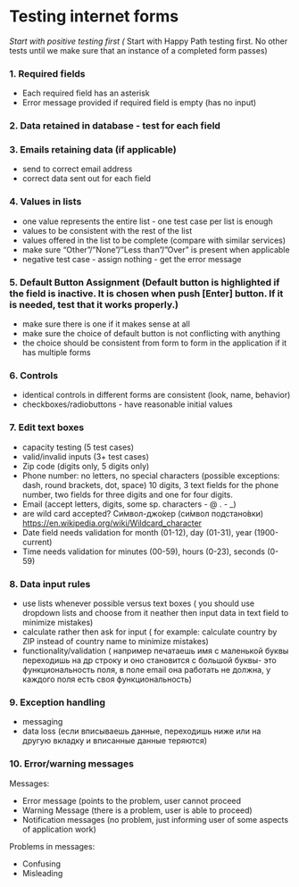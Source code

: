 # Testing internet forms

*Start with positive testing first (* Start with Happy Path testing first. No other tests until we make sure that an instance of a completed form passes)

### 1. Required fields
+ Each required field has an asterisk
+ Error message provided if required field is empty (has no input)
### 2. Data retained in database - test for each field
### 3. Emails retaining data (if applicable)
+ send to correct email address
+ correct data sent out for each field
### 4. Values in lists
+ one value represents the entire list - one test case per list is enough
+ values to be consistent with the rest of the list
+ values offered in the list to be complete (compare with similar services)
+ make sure “Other”/”None”/”Less than”/”Over” is present when applicable
+ negative test case - assign nothing - get the error message
### 5. Default Button Assignment (Default button  is highlighted  if the field is inactive. It is chosen when push [Enter] button. If it is needed, test that it works properly.) 
+ make sure there is one if it makes sense at all
+ make sure the choice of default button is not conflicting with anything
+ the choice should be consistent from form to form in the application if it has multiple forms
### 6. Controls
+ identical controls in different forms are consistent (look, name, behavior)
+ checkboxes/radiobuttons - have reasonable initial values
### 7. Edit text boxes
+ capacity testing (5 test cases)
+ valid/invalid inputs (3+ test cases)
+ Zip code (digits only, 5 digits only)
+ Phone number: no letters, no special characters (possible exceptions: dash, round brackets, dot, space) 10 digits, 3 text fields for the phone number, two fields for three digits and one for four digits.
+ Email (accept letters, digits, some sp. characters - @ . - _)
+ are wild card accepted? Си́мвол-джо́кер (си́мвол подстано́вки) https://en.wikipedia.org/wiki/Wildcard_character
+ Date field needs validation for month (01-12), day (01-31), year (1900-current)
+ Time needs validation for minutes (00-59), hours (0-23), seconds (0-59)
### 8. Data input rules
+ use lists whenever possible versus text boxes ( you should use dropdown lists and choose from it neather then input data in text field to minimize mistakes)
+ calculate rather then ask for input ( for example: calculate country by ZIP instead of country name to minimize mistakes)
+ functionality/validation ( например печатаешь имя с маленькой буквы переходишь на др строку и оно становится с большой буквы- это функциональность поля, в поле email она работать не должна, у каждого поля есть своя функциональность)
### 9. Exception handling 
+ messaging
+ data loss (если вписываешь данные, переходишь ниже или на другую вкладку и вписанные данные теряются)
### 10. Error/warning messages
Messages:
- Error message   (points to the problem, user cannot proceed
- Warning Message (there is a problem, user is able to proceed)
- Notification messages (no problem, just informing user of some aspects of application work)

Problems in messages:
- Confusing
- Misleading
